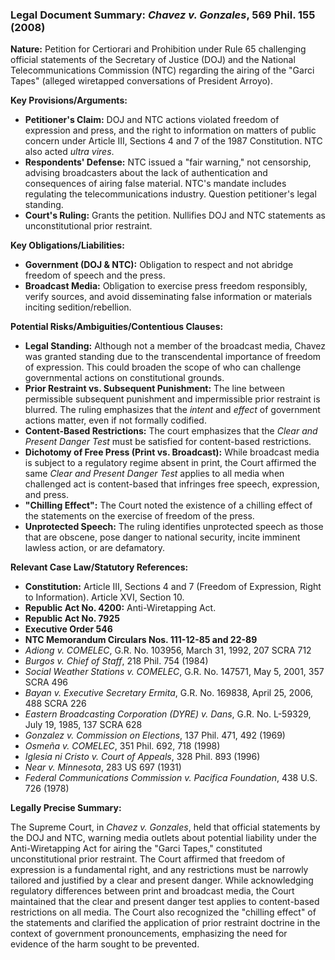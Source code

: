 ### Legal Document Summary: *Chavez v. Gonzales*, 569 Phil. 155 (2008)

**Nature:** Petition for Certiorari and Prohibition under Rule 65 challenging official statements of the Secretary of Justice (DOJ) and the National Telecommunications Commission (NTC) regarding the airing of the "Garci Tapes" (alleged wiretapped conversations of President Arroyo).

**Key Provisions/Arguments:**

*   **Petitioner's Claim:** DOJ and NTC actions violated freedom of expression and press, and the right to information on matters of public concern under Article III, Sections 4 and 7 of the 1987 Constitution. NTC also acted *ultra vires*.
*   **Respondents' Defense:** NTC issued a "fair warning," not censorship, advising broadcasters about the lack of authentication and consequences of airing false material. NTC's mandate includes regulating the telecommunications industry. Question petitioner's legal standing.
*   **Court's Ruling:** Grants the petition. Nullifies DOJ and NTC statements as unconstitutional prior restraint.

**Key Obligations/Liabilities:**

*   **Government (DOJ & NTC):** Obligation to respect and not abridge freedom of speech and the press.
*   **Broadcast Media:** Obligation to exercise press freedom responsibly, verify sources, and avoid disseminating false information or materials inciting sedition/rebellion.

**Potential Risks/Ambiguities/Contentious Clauses:**

*   **Legal Standing:** Although not a member of the broadcast media, Chavez was granted standing due to the transcendental importance of freedom of expression. This could broaden the scope of who can challenge governmental actions on constitutional grounds.
*   **Prior Restraint vs. Subsequent Punishment:** The line between permissible subsequent punishment and impermissible prior restraint is blurred. The ruling emphasizes that the *intent* and *effect* of government actions matter, even if not formally codified.
*   **Content-Based Restrictions:** The court emphasizes that the *Clear and Present Danger Test* must be satisfied for content-based restrictions.
*   **Dichotomy of Free Press (Print vs. Broadcast):** While broadcast media is subject to a regulatory regime absent in print, the Court affirmed the same *Clear and Present Danger Test* applies to all media when challenged act is content-based that infringes free speech, expression, and press.
*   **"Chilling Effect":** The Court noted the existence of a chilling effect of the statements on the exercise of freedom of the press.
*   **Unprotected Speech:** The ruling identifies unprotected speech as those that are obscene, pose danger to national security, incite imminent lawless action, or are defamatory.

**Relevant Case Law/Statutory References:**

*   **Constitution:** Article III, Sections 4 and 7 (Freedom of Expression, Right to Information). Article XVI, Section 10.
*   **Republic Act No. 4200:** Anti-Wiretapping Act.
*   **Republic Act No. 7925**
*   **Executive Order 546**
*   **NTC Memorandum Circulars Nos. 111-12-85 and 22-89**
*   *Adiong v. COMELEC*, G.R. No. 103956, March 31, 1992, 207 SCRA 712
*   *Burgos v. Chief of Staff*, 218 Phil. 754 (1984)
*   *Social Weather Stations v. COMELEC*, G.R. No. 147571, May 5, 2001, 357 SCRA 496
*   *Bayan v. Executive Secretary Ermita*, G.R. No. 169838, April 25, 2006, 488 SCRA 226
*   *Eastern Broadcasting Corporation (DYRE) v. Dans*, G.R. No. L-59329, July 19, 1985, 137 SCRA 628
*   *Gonzalez v. Commission on Elections*, 137 Phil. 471, 492 (1969)
*   *Osmeña v. COMELEC*, 351 Phil. 692, 718 (1998)
*   *Iglesia ni Cristo v. Court of Appeals*, 328 Phil. 893 (1996)
*   *Near v. Minnesota*, 283 US 697 (1931)
*   *Federal Communications Commission v. Pacifica Foundation*, 438 U.S. 726 (1978)

**Legally Precise Summary:**

The Supreme Court, in *Chavez v. Gonzales*, held that official statements by the DOJ and NTC, warning media outlets about potential liability under the Anti-Wiretapping Act for airing the "Garci Tapes," constituted unconstitutional prior restraint. The Court affirmed that freedom of expression is a fundamental right, and any restrictions must be narrowly tailored and justified by a clear and present danger. While acknowledging regulatory differences between print and broadcast media, the Court maintained that the clear and present danger test applies to content-based restrictions on all media. The Court also recognized the "chilling effect" of the statements and clarified the application of prior restraint doctrine in the context of government pronouncements, emphasizing the need for evidence of the harm sought to be prevented.
